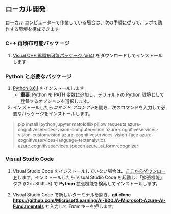 ## ローカル開発 

ローカル コンピューターで作業している場合は、次の手順に従って、ラボで動作する環境を構成できます。  

### C++ 再頒布可能パッケージ 
1. [Visual C++ 再頒布可能パッケージ (x64)](https://aka.ms/vs/16/release/vc_redist.x64.exe) をダウンロードしてインストールします 

### Python と必要なパッケージ 
1. [Python 3.6.1](https://www.python.org/downloads/release/python-361/) をインストールします  
   - **重要**: Python を PATH 変数に追加し、デフォルトの Python 環境として登録するオプションを選択します。 
2. インストールしたら*コマンド プロンプト*を開き、次のコマンドを入力して必要なパッケージをインストールします。 

> pip install ipython jupyter matplotlib pillow requests azure-cognitiveservices-vision-computervision azure-cognitiveservices-vision-customvision azure-cognitiveservices-vision-face azure-cognitiveservices-language-textanalytics azure.cognitiveservices.speech azure_ai_formrecognizer 

### Visual Studio Code 
1. Visual Studio Code をインストールしていない場合は、[ここからダウンロード](https://code.visualstudio.com/Download)します。インストールしたら Visual Studio Code を起動し、「拡張機能」タブ (Ctrl+Shift+X) で **Python** 拡張機能を検索してインストールします。

2. Visual Studio Code で新しいターミナルを開き、**git clone https://github.com/MicrosoftLearning/AI-900JA-Microsoft-Azure-AI-Fundamentals** と入力して *Enter* キーを押します。 

